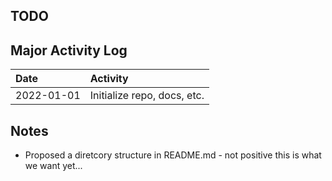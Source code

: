 ## TODO


## Major Activity Log

|Date|Activity|
|:-|:------------|
|2022-01-01|Initialize repo, docs, etc.|

## Notes
* Proposed a diretcory structure in README.md - not positive this is what we want yet... 
